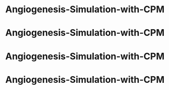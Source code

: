 # Angiogenesis-Simulation-with-CPM
# Angiogenesis-Simulation-with-CPM
# Angiogenesis-Simulation-with-CPM
# Angiogenesis-Simulation-with-CPM
